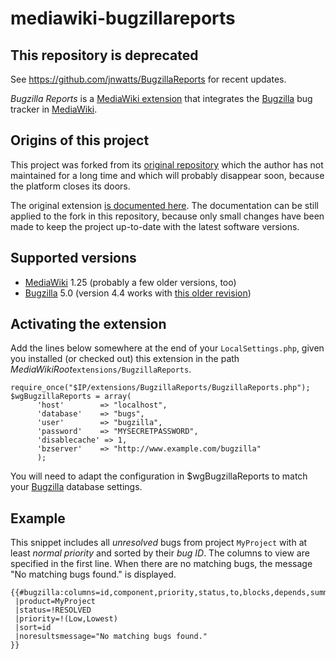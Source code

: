 # mediawiki-bugzillareports

## This repository is deprecated

See https://github.com/jnwatts/BugzillaReports for recent updates.

_Bugzilla Reports_ is a
[MediaWiki extension](https://www.mediawiki.org/wiki/Manual:Extensions) that
integrates the [Bugzilla](https://www.bugzilla.org/) bug tracker in
[MediaWiki](https://www.mediawiki.org/).

## Origins of this project

This project was forked from its
[original repository](https://code.google.com/p/bugzillareports/)
which the author has not maintained for a long time and which will
probably disappear soon, because the platform closes its doors.

The original extension
[is documented here](https://www.mediawiki.org/wiki/Extension:Bugzilla_Reports).
The documentation can be still applied to the fork in this repository, because
only small changes have been made to keep the project up-to-date with the
latest software versions.

## Supported versions

* [MediaWiki](https://www.mediawiki.org/) 1.25 (probably a few older versions, too)
* [Bugzilla](https://www.bugzilla.org/) 5.0 (version 4.4 works with
  [this older revision](https://github.com/nakal/mediawiki-bugzillareports/tree/17361a2439d5afdbb213ffc1c4575277b77f52ed))

## Activating the extension

Add the lines below somewhere at the end of your `LocalSettings.php`, given
you installed (or checked out) this extension in the path
_MediaWikiRoot_`extensions/BugzillaReports`.

```
require_once("$IP/extensions/BugzillaReports/BugzillaReports.php");
$wgBugzillaReports = array(
	  'host'        => "localhost",
	  'database'    => "bugs",
	  'user'        => "bugzilla",
	  'password'    => "MYSECRETPASSWORD",
	  'disablecache' => 1,
	  'bzserver'    => "http://www.example.com/bugzilla"
	  );
```

You will need to adapt the configuration in $wgBugzillaReports to
match your [Bugzilla](https://www.bugzilla.org/) database settings.

## Example

This snippet includes all _unresolved_ bugs from project `MyProject` with at
least _normal priority_ and sorted by their _bug ID_. The columns to view are
specified in the first line. When there are no matching bugs, the message
"No matching bugs found." is displayed.

```
{{#bugzilla:columns=id,component,priority,status,to,blocks,depends,summary
 |product=MyProject
 |status=!RESOLVED
 |priority=!(Low,Lowest)
 |sort=id
 |noresultsmessage="No matching bugs found."
}}
```
